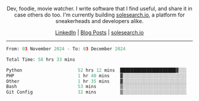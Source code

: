 <p align="center">Dev, foodie, movie watcher. I write software that I find useful, and share it in case others do too. I'm currently building <a href="https://solesearch.io">solesearch.io</a>, a platform for sneakerheads and developers alike.</p>
<p align="center">
  <a href="https://www.linkedin.com/in/peter-rauscher">LinkedIn</a>
  |
  <a href="https://dev.to/peterrauscher">Blog Posts</a>
  |
  <a href="https://solesearch.io">solesearch.io</a>
</p>
<hr/>
<!--START_SECTION:waka-->

```python
From: 03 November 2024 - To: 03 December 2024

Total Time: 58 hrs 33 mins

Python                     52 hrs 12 mins  █████████████████████▓░░░   86.81 %
PHP                        1 hr 40 mins    ▓░░░░░░░░░░░░░░░░░░░░░░░░   02.77 %
Other                      1 hr 35 mins    ▓░░░░░░░░░░░░░░░░░░░░░░░░   02.63 %
Bash                       53 mins         ▒░░░░░░░░░░░░░░░░░░░░░░░░   01.47 %
Git Config                 32 mins         ▒░░░░░░░░░░░░░░░░░░░░░░░░   00.91 %
```

<!--END_SECTION:waka-->
